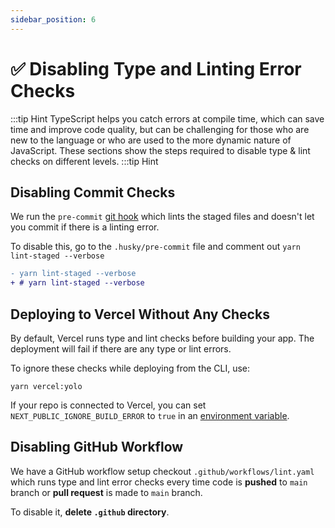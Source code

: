 ```yaml
---
sidebar_position: 6
---
```


# ✅ Disabling Type and Linting Error Checks

:::tip Hint
TypeScript helps you catch errors at compile time, which can save time and improve code quality, but can be challenging for those who are new to the language or who are used to the more dynamic nature of JavaScript. These sections show the steps required to disable type & lint checks on different levels.
:::tip Hint

## Disabling Commit Checks

We run the `pre-commit` [git hook](https://git-scm.com/book/en/v2/Customizing-Git-Git-Hooks) which lints the staged files and doesn't let you commit if there is a linting error.

To disable this, go to the `.husky/pre-commit` file and comment out `yarn lint-staged --verbose`

```diff
- yarn lint-staged --verbose
+ # yarn lint-staged --verbose
```

## Deploying to Vercel Without Any Checks

By default, Vercel runs type and lint checks before building your app. The deployment will fail if there are any type or lint errors.

To ignore these checks while deploying from the CLI, use:

```shell
yarn vercel:yolo
```

If your repo is connected to Vercel, you can set `NEXT_PUBLIC_IGNORE_BUILD_ERROR` to `true` in an [environment variable](https://vercel.com/docs/concepts/projects/environment-variables).

## Disabling GitHub Workflow

We have a GitHub workflow setup checkout `.github/workflows/lint.yaml` which runs type and lint error checks every time code is **pushed** to `main` branch or **pull request** is made to `main` branch.

To disable it, **delete `.github` directory**.
